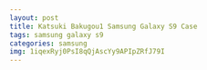 ```yaml
---
layout: post
title: Katsuki Bakugou1 Samsung Galaxy S9 Case
tags: samsung galaxy s9
categories: samsung
img: 1iqexRyj0PsI8qQjAscYy9APIpZRfJ79I
---
```

